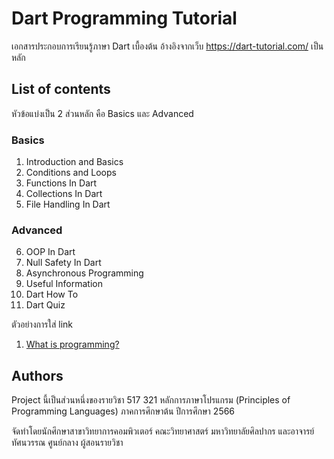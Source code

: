 # Dart Programming Tutorial 

เอกสารประกอบการเรียนรู้ภาษา Dart เบื้องต้น
อ้างอิงจากเว็บ https://dart-tutorial.com/ เป็นหลัก

## List of contents

หัวข้อแบ่งเป็น 2 ส่วนหลัก คือ Basics และ Advanced

### Basics

1. Introduction and Basics
2. Conditions and Loops
3. Functions In Dart
4. Collections In Dart
5. File Handling In Dart

### Advanced
6. OOP In Dart
7. Null Safety In Dart
8. Asynchronous Programming
9. Useful Information
10. Dart How To
11. Dart Quiz

ตัวอย่างการใส่ link
1. [What is programming?](basics/what-is-programming.md)

## Authors

Project นี้เป็นส่วนหนึ่งของรายวิชา 517 321 หลักการภาษาโปรแกรม (Principles of Programming Languages)
ภาคการศึกษาต้น ปีการศึกษา 2566

จัดทำโดยนักศึกษาสาขาวิทยาการคอมพิวเตอร์ คณะวิทยาศาสตร์ มหาวิทยาลัยศิลปากร 
และอาจารย์ทัศนวรรณ ศูนย์กลาง ผู้สอนรายวิชา

